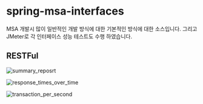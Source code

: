# spring-msa-interfaces

MSA 개발시 많이 일반적인 개발 방식에 대한 기본적인 방식에 대한 소스입니다.
그리고 JMeter로 각 인터페이스 성능 테스트도 수행 하였습니다.

## RESTFul
 
![summary_reposrt](https://user-images.githubusercontent.com/39702082/217876640-e1b24d1d-0ff1-4721-8414-a0f1d31c3c87.PNG)

![response_times_over_time](https://user-images.githubusercontent.com/39702082/217876708-bdda9157-f56e-42b0-8803-4947fed2ec37.PNG)

![transaction_per_second](https://user-images.githubusercontent.com/39702082/217876728-7ae43c19-531d-48b2-9021-b423445e5772.PNG)
